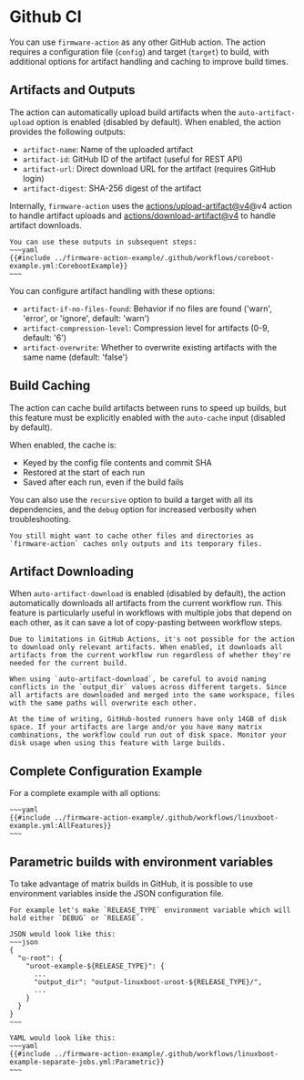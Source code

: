 # Github CI

You can use `firmware-action` as any other GitHub action. The action requires a configuration file (`config`) and target (`target`) to build, with additional options for artifact handling and caching to improve build times.

## Artifacts and Outputs

The action can automatically upload build artifacts when the `auto-artifact-upload` option is enabled (disabled by default). When enabled, the action provides the following outputs:

- `artifact-name`: Name of the uploaded artifact
- `artifact-id`: GitHub ID of the artifact (useful for REST API)
- `artifact-url`: Direct download URL for the artifact (requires GitHub login)
- `artifact-digest`: SHA-256 digest of the artifact

Internally, `firmware-action` uses the [actions/upload-artifact@v4](https://github.com/actions/upload-artifact)@v4 action to handle artifact uploads and [actions/download-artifact@v4](https://github.com/actions/download-artifact) to handle artifact downloads.

```admonish example
You can use these outputs in subsequent steps:
~~~yaml
{{#include ../firmware-action-example/.github/workflows/coreboot-example.yml:CorebootExample}}
~~~
```

You can configure artifact handling with these options:
- `artifact-if-no-files-found`: Behavior if no files are found ('warn', 'error', or 'ignore', default: 'warn')
- `artifact-compression-level`: Compression level for artifacts (0-9, default: '6')
- `artifact-overwrite`: Whether to overwrite existing artifacts with the same name (default: 'false')

## Build Caching

The action can cache build artifacts between runs to speed up builds, but this feature must be explicitly enabled with the `auto-cache` input (disabled by default).

When enabled, the cache is:
- Keyed by the config file contents and commit SHA
- Restored at the start of each run
- Saved after each run, even if the build fails

You can also use the `recursive` option to build a target with all its dependencies, and the `debug` option for increased verbosity when troubleshooting.

```admonish tip
You still might want to cache other files and directories as `firmware-action` caches only outputs and its temporary files.
```

## Artifact Downloading

When `auto-artifact-download` is enabled (disabled by default), the action automatically downloads all artifacts from the current workflow run. This feature is particularly useful in workflows with multiple jobs that depend on each other, as it can save a lot of copy-pasting between workflow steps.

```admonish note
Due to limitations in GitHub Actions, it's not possible for the action to download only relevant artifacts. When enabled, it downloads all artifacts from the current workflow run regardless of whether they're needed for the current build.
```

```admonish warning
When using `auto-artifact-download`, be careful to avoid naming conflicts in the `output_dir` values across different targets. Since all artifacts are downloaded and merged into the same workspace, files with the same paths will overwrite each other.
```

```admonish warning
At the time of writing, GitHub-hosted runners have only 14GB of disk space. If your artifacts are large and/or you have many matrix combinations, the workflow could run out of disk space. Monitor your disk usage when using this feature with large builds.
```

## Complete Configuration Example

For a complete example with all options:

```admonish example
~~~yaml
{{#include ../firmware-action-example/.github/workflows/linuxboot-example.yml:AllFeatures}}
~~~
```

## Parametric builds with environment variables

To take advantage of matrix builds in GitHub, it is possible to use environment variables inside the JSON configuration file.

```admonish example
For example let's make `RELEASE_TYPE` environment variable which will hold either `DEBUG` or `RELEASE`.

JSON would look like this:
~~~json
{
  "u-root": {
    "uroot-example-${RELEASE_TYPE}": {
      ...
      "output_dir": "output-linuxboot-uroot-${RELEASE_TYPE}/",
      ...
    }
  }
}
~~~

YAML would look like this:
~~~yaml
{{#include ../firmware-action-example/.github/workflows/linuxboot-example-separate-jobs.yml:Parametric}}
~~~
```
